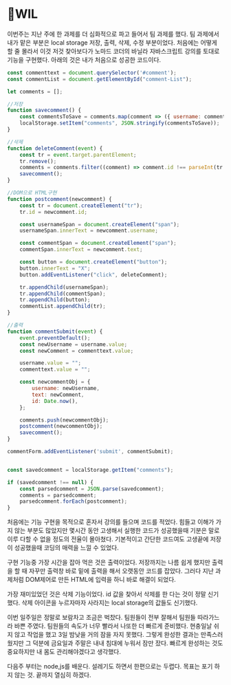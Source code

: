 # 📌WIL

이번주는 지난 주에 한 과제를 더 심화적으로 파고 들어서 팀 과제를 했다. 팀 과제에서 내가 맡은 부분은 local storage 저장, 출력, 삭제, 수정 부분이었다. 처음에는 어떻게 할 줄 몰라서 이것 저것 찾아보다가 노마드 코더의 바닐라 자바스크립트 강의를 토대로 기능을 구현했다. 아래의 것은 내가 처음으로 성공한 코드이다.

```javascript
const commenttext = document.querySelector('#comment');
const commentList = document.getElementById("comment-List");

let comments = [];

//저장
function savecomment() {
    const commentsToSave = comments.map(comment => ({ username: comment.username, text: comment.text, id: comment.id }));
    localStorage.setItem("comments", JSON.stringify(commentsToSave));
}

//삭제
function deleteComment(event) {
    const tr = event.target.parentElement;
    tr.remove();
    comments = comments.filter((comment) => comment.id !== parseInt(tr.id));
    savecomment();
}

//DOM으로 HTML구현
function postcomment(newcomment) {
    const tr = document.createElement("tr");
    tr.id = newcomment.id;

    const usernameSpan = document.createElement("span");
    usernameSpan.innerText = newcomment.username;

    const commentSpan = document.createElement("span");
    commentSpan.innerText = newcomment.text;

    const button = document.createElement("button");
    button.innerText = "X";
    button.addEventListener("click", deleteComment);

    tr.appendChild(usernameSpan);
    tr.appendChild(commentSpan);
    tr.appendChild(button);
    commentList.appendChild(tr);
}

//출력
function commentSubmit(event) {
    event.preventDefault();
    const newUsername = username.value;
    const newComment = commenttext.value;

    username.value = "";
    commenttext.value = "";

    const newcommentObj = {
        username: newUsername,
        text: newComment,
        id: Date.now(),
    };

    comments.push(newcommentObj);
    postcomment(newcommentObj);
    savecomment();
}

commentForm.addEventListener('submit', commentSubmit);


const savedcomment = localStorage.getItem("comments");

if (savedcomment !== null) {
    const parsedcomment = JSON.parse(savedcomment);
    comments = parsedcomment;
    parsedcomment.forEach(postcomment);
}
```

처음에는 기능 구현을 목적으로 혼자서 강의를 들으며 코드를 적었다. 힘들고 이해가 가지 않는 부분도 많았지만 몇시간 동안 고생해서 실행한 코드가 성공했을때 기분은 말로 이루 다할 수 없을 정도의 전율이 몰아쳤다. 기본적이고 간단한 코드여도 고생끝에 저장이 성공했을때 코딩의 매력을 느낄 수 있었다. 

구현 기능중 가장 시간을 잡아 먹은 것은 출력이었다. 저장까지는 나름 쉽게 했지만 출력을 할 때 자꾸만 출력창 바로 밑에 출력을 해서 오랫동안 코드를 잡았다. 그러다 지난 과제처럼 DOM제어로 만든 HTML에 입력을 하니 바로 해결이 되었다.

가장 재미있었던 것은 삭제 기능이었다. id 값을 찾아서 삭제를 한 다는 것이 정말 신기했다. 삭제 아이콘을 누르자마자 사라지는 local storage의 값들도 신기했다.

이번 일주일은 정말로 보람차고 조금은 벅찼다. 팀원들이 전부 잘해서 팀원들 따라가느라 바쁜 주였다. 팀원들의 속도가 너무 빨라서 나또한 더 빠르게 준비했다. 현충일날 쉬지 않고 작업을 했고 3일 밤낮을 거의 잠을 자지 못했다. 그렇게 완성한 결과는 만족스러웠지만 그 덕분에 금요일과 주말은 내내 침대에 누워서 잠만 잤다. 빠르게 완성하는 것도 중요하지만 내 몸도 관리해야겠다고 생각했다.

다음주 부터는 node,js를 배운다. 설레기도 하면서 한편으로는 두렵다. 목표는 포기 하지 않는 것. 끝까지 열심히 하겠다.
